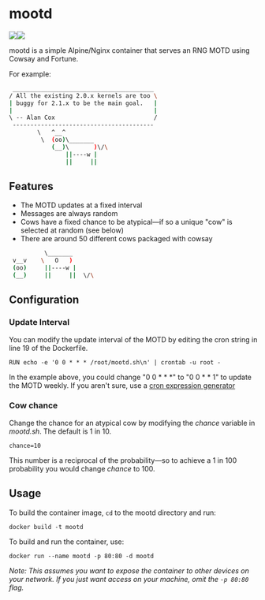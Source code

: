 # mootd

![](https://img.shields.io/badge/status-maintained-green)[![](https://img.shields.io/badge/release-v1.0.0_"Bongo"-blue)](https://github.com/samcole8/mootd/releases/latest)

mootd is a simple Alpine/Nginx container that serves an RNG MOTD using Cowsay and Fortune.

For example:

```bash
 ________________________________________ 
/ All the existing 2.0.x kernels are too \
| buggy for 2.1.x to be the main goal.   |
|                                        |
\ -- Alan Cox                            /
 ---------------------------------------- 
        \   ^__^
         \  (oo)\_______
            (__)\       )\/\
                ||----w |
                ||     ||
```

## Features

- The MOTD updates at a fixed interval
- Messages are always random
- Cows have a fixed chance to be atypical—if so a unique "cow" is selected at random (see below)
- There are around 50 different cows packaged with cowsay

```bash
          \_______
 v__v    \   O   )
 (oo)     ||----w |
 (__)     ||     ||  \/\
```

## Configuration

### Update Interval

You can modify the update interval of the MOTD by editing the cron string in line 19 of the Dockerfile.

```RUN echo -e '0 0 * * * /root/mootd.sh\n' | crontab -u root -```

In the example above, you could change "0 0 * * *" to "0 0 * * 1" to update the MOTD weekly. If you aren't sure, use a [cron expression generator](https://crontab.guru/)

### Cow chance

Change the chance for an atypical cow by modifying the *chance* variable in *mootd.sh*. The default is 1 in 10.

`chance=10`

This number is a reciprocal of the probability—so to achieve a 1 in 100 probability you would change *chance* to 100.

## Usage

To build the container image, `cd` to the mootd directory and run:

`docker build -t mootd`

To build and run the container, use:

`docker run --name mootd -p 80:80 -d mootd`

*Note: This assumes you want to expose the container to other devices on your network. If you just want access on your machine, omit the `-p 80:80` flag.*
